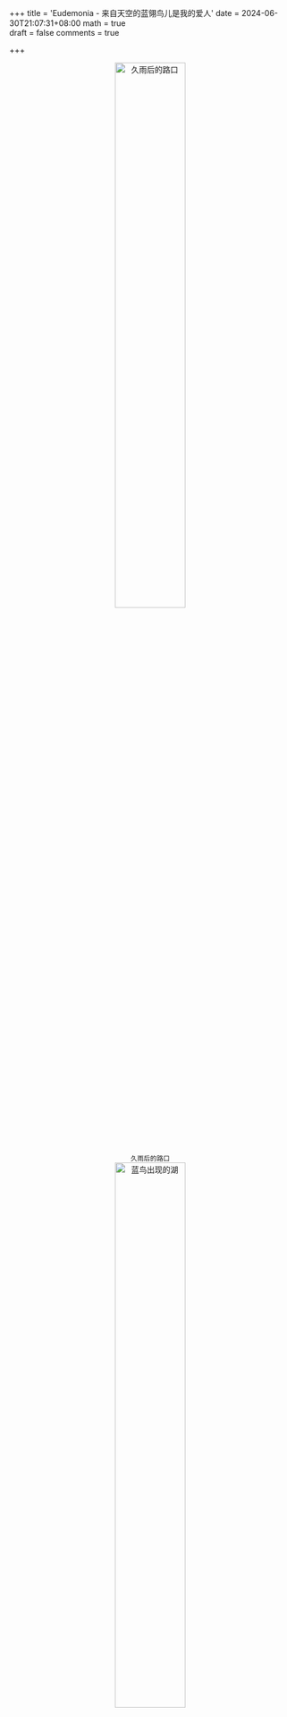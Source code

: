 +++
title = 'Eudemonia - 来自天空的蓝翎鸟儿是我的爱人'
date = 2024-06-30T21:07:31+08:00
math = true                                
draft = false
comments = true

+++

<div align="center">    
<img src="https://picx.zhimg.com/80/v2-3b25d78eecd67346273e879b98120c2a_1440w.jpeg" alt="久雨后的路口" width="50%" height="auto">
<center><small>久雨后的路口</small></center>
<img src="https://pica.zhimg.com/80/v2-e722fa743ad52c82051d0f316451e476_1440w.jpeg" alt="蓝鸟出现的湖" width="50%" height="auto">
<center><small>蓝鸟出现的湖</small></center>
<img src="https://picx.zhimg.com/80/v2-6c5ac0ed4166671bb2153e4f4e9986b4_1440w.jpeg" alt="草色青青 仰天打滚" width="50%" height="auto">
<center><small>草色青青 仰天打滚</small></center>
<img src="https://picx.zhimg.com/80/v2-8ce086060d201b5a53d8934ebd21b5b8_1440w.jpeg" alt="飘扬的红旗" width="50%" height="auto">
<center><small>飘扬的红旗</small></center>
<img src="https://picx.zhimg.com/80/v2-8d85a6c7939c3034409ea95957e2b330_1440w.png" alt="“盖世英雄！”" width="50%" height="auto">
<center><small>“盖世英雄！”</small></center>
</div>

-----
